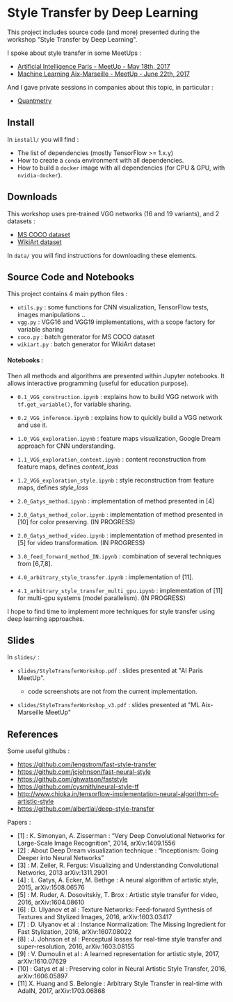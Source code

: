 

# Style Transfer by Deep Learning

This project includes source code (and more) presented during the workshop "Style Transfer by Deep Learning".

I spoke about style transfer in some MeetUps : 
 - [Artificial Intelligence Paris - MeetUp - May 18th, 2017](http://www.meetup.com/fr-FR/Artificial-Intelligence-Meetup-Paris/events/238029606/ "AI Paris MeetUp")
 - [Machine Learning Aix-Marseille - MeetUp - June 22th, 2017](http://www.meetup.com/fr-FR/Machine-learning-Aix-Marseille/events/240114846/ "ML Aix-Marseille MeetUp")

And I gave private sessions in companies about this topic, in particular : 
 - [Quantmetry](http://www.quantmetry.com/)
 

## Install

In `install/` you will find :
 - The list of dependencies (mostly TensorFlow >= 1.x.y)
 - How to create a `conda` environment with all dependencies.
 - How to build a `docker` image with all dependencies (for CPU & GPU, with `nvidia-docker`).


## Downloads

This workshop uses pre-trained VGG networks (16 and 19 variants), and 2 datasets :
 - [MS COCO dataset](http://www.mscoco.org)
 - [WikiArt dataset](http://www.wikiart.org)

In `data/` you will find instructions for downloading these elements.


## Source Code and Notebooks

This project contains 4 main python files :

- `utils.py` : some functions for CNN visualization, TensorFlow tests, images manipulations ..
- `vgg.py` : VGG16 and VGG19 implementations, with a scope factory for variable sharing
- `coco.py` : batch generator for MS COCO dataset
- `wikiart.py` : batch generator for WikiArt dataset

#### Notebooks :

Then all methods and algorithms are presented within Jupyter notebooks.
It allows interactive programming (useful for education purpose).

- `0.1_VGG_construction.ipynb` : explains how to build VGG network with `tf.get_variable()`, for variable sharing.
- `0.2_VGG_inference.ipynb` : explains how to quickly build a VGG network and use it.

- `1.0_VGG_exploration.ipynb` : feature maps visualization, Google Dream approach for CNN understanding.
- `1.1_VGG_exploration_content.ipynb` : content reconstruction from feature maps, defines *content_loss*
- `1.2_VGG_exploration_style.ipynb` : style reconstruction from feature maps, defines *style_loss*

- `2.0_Gatys_method.ipynb` : implementation of method presented in [4]
- `2.0_Gatys_method_color.ipynb` : implementation of method presented in [10] for color preserving. (IN PROGRESS)
- `2.0_Gatys_method_video.ipynb` : implementation of method presented in [5] for video transformation. (IN PROGRESS)

- `3.0_feed_forward_method_IN.ipynb` : combination of several techniques from [6,7,8]. 

- `4.0_arbitrary_style_transfer.ipynb` : implementation of [11].
- `4.1_arbitrary_style_transfer_multi_gpu.ipynb` : implementation of [11] for multi-gpu systems (model parallelism). (IN PROGRESS)


I hope to find time to implement more techniques for style transfer using deep learning approaches.


## Slides

In `slides/` :

- `slides/StyleTransferWorkshop.pdf` : slides presented at "AI Paris MeetUp".
    - code screenshots are not from the current implementation.

- `slides/StyleTransferWorkshop_v3.pdf` : slides presented at "ML Aix-Marseille MeetUp"


## References


Some useful githubs :

- https://github.com/lengstrom/fast-style-transfer
- https://github.com/jcjohnson/fast-neural-style
- https://github.com/ghwatson/faststyle
- https://github.com/cysmith/neural-style-tf
- http://www.chioka.in/tensorflow-implementation-neural-algorithm-of-artistic-style
- https://github.com/albertlai/deep-style-transfer


Papers :

- [1] : K. Simonyan, A. Zisserman : “Very Deep Convolutional Networks for Large-Scale Image Recognition”, 2014, arXiv:1409.1556
- [2] : About Deep Dream visualization technique :  “Inceptionism: Going Deeper into Neural Networks”
- [3] : M. Zeiler, R. Fergus: Visualizing and Understanding Convolutional Networks, 2013 arXiv:1311.2901 
- [4] : L. Gatys, A. Ecker, M. Bethge : A neural algorithm of artistic style, 2015, arXiv:1508.06576
- [5] : M. Ruder, A. Dosovitskiy, T. Brox : Artistic style transfer for video, 2016, arXiv:1604.08610 
- [6] : D. Ulyanov et al : Texture Networks: Feed-forward Synthesis of Textures and Stylized Images, 2016, arXiv:1603.03417
- [7] : D. Ulyanov et al : Instance Normalization: The Missing Ingredient for Fast Stylization, 2016, arXiv:1607.08022
- [8] : J. Johnson et al : Perceptual losses for real-time style transfer and super-resolution, 2016, arXiv:1603.08155
- [9] : V. Dumoulin et al : A learned representation for artistic style, 2017, arXiv:1610.07629
- [10] : Gatys et al : Preserving color in Neural Artistic Style Transfer, 2016, arXiv:1606.05897
- [11]  X. Huang and S. Belongie : Arbitrary Style Transfer in real-time with AdaIN, 2017, arXiv:1703.06868